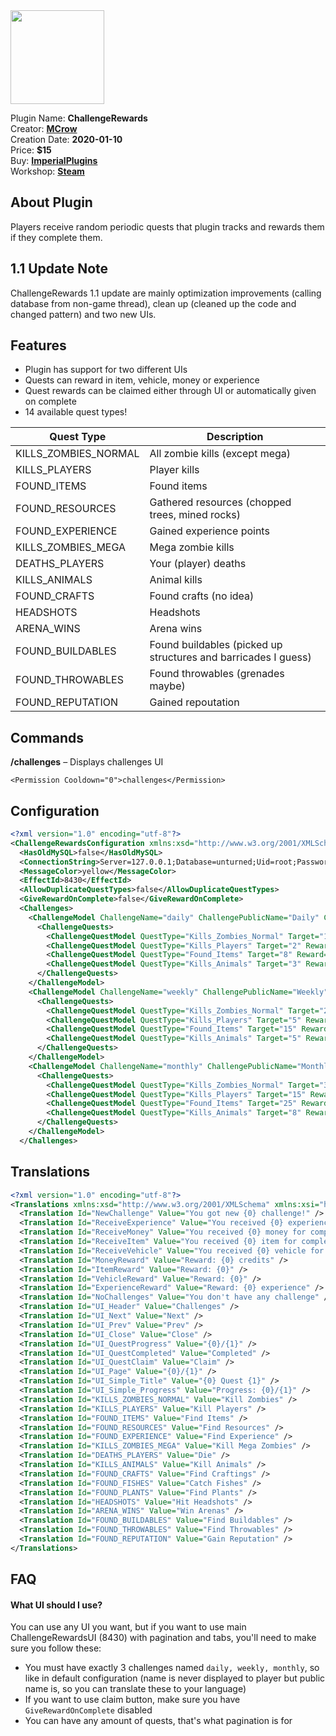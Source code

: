 <img src="/assets/images/ChallengeRewards.png" width="150" height="150" />

Plugin Name: **ChallengeRewards**  
Creator: [**MCrow**](steamcommunity.com/id/restoremonarchy)  
Creation Date: **2020-01-10**  
Price: **$15**  
Buy: [**ImperialPlugins**](https://imperialplugins.com/Products/ChallengeRewards)  
Workshop: [**Steam**](https://steamcommunity.com/sharedfiles/filedetails/?id=2061613655)

## About Plugin
Players receive random periodic quests that plugin tracks and rewards them if they complete them.  

## 1.1 Update Note
ChallengeRewards 1.1 update are mainly optimization improvements (calling database from non-game thread), clean up (cleaned up the code and changed pattern) and two new UIs.

## Features
* Plugin has support for two different UIs  
* Quests can reward in item, vehicle, money or experience
* Quest rewards can be claimed either through UI or automatically given on complete
* 14 available quest types!

| Quest Type      | Description  |
------------- | -----------
| KILLS_ZOMBIES_NORMAL | All zombie kills (except mega)  |
| KILLS_PLAYERS | Player kills  |
| FOUND_ITEMS | Found items  |
| FOUND_RESOURCES | Gathered resources (chopped trees, mined rocks)  |
| FOUND_EXPERIENCE | Gained experience points |
| KILLS_ZOMBIES_MEGA | Mega zombie kills  |
| DEATHS_PLAYERS | Your (player) deaths  |
| KILLS_ANIMALS | Animal kills  |
| FOUND_CRAFTS | Found crafts (no idea)  |
| HEADSHOTS | Headshots  |
| ARENA_WINS | Arena wins  |
| FOUND_BUILDABLES | Found buildables (picked up structures and barricades I guess)  |
| FOUND_THROWABLES | Found throwables (grenades maybe)  |
| FOUND_REPUTATION | Gained repoutation |

## Commands
**/challenges** – Displays challenges UI
```
<Permission Cooldown="0">challenges</Permission>
```

## Configuration
```xml
<?xml version="1.0" encoding="utf-8"?>
<ChallengeRewardsConfiguration xmlns:xsd="http://www.w3.org/2001/XMLSchema" xmlns:xsi="http://www.w3.org/2001/XMLSchema-instance">
  <HasOldMySQL>false</HasOldMySQL>
  <ConnectionString>Server=127.0.0.1;Database=unturned;Uid=root;Password=Password!123;</ConnectionString>
  <MessageColor>yellow</MessageColor>
  <EffectId>8430</EffectId>
  <AllowDuplicateQuestTypes>false</AllowDuplicateQuestTypes>
  <GiveRewardOnComplete>false</GiveRewardOnComplete>
  <Challenges>
    <ChallengeModel ChallengeName="daily" ChallengePublicName="Daily" ChallengeDurationHours="24" QuestsAmount="3">
      <ChallengeQuests>
        <ChallengeQuestModel QuestType="Kills_Zombies_Normal" Target="10" Reward="EXPERIENCE_200" />
        <ChallengeQuestModel QuestType="Kills_Players" Target="2" Reward="ITEM_363" />
        <ChallengeQuestModel QuestType="Found_Items" Target="8" Reward="VEHICLE_93" />
        <ChallengeQuestModel QuestType="Kills_Animals" Target="3" Reward="ITEM_1364" />
      </ChallengeQuests>
    </ChallengeModel>
    <ChallengeModel ChallengeName="weekly" ChallengePublicName="Weekly" ChallengeDurationHours="168" QuestsAmount="2">
      <ChallengeQuests>
        <ChallengeQuestModel QuestType="Kills_Zombies_Normal" Target="20" Reward="EXPERIENCE_200" />
        <ChallengeQuestModel QuestType="Kills_Players" Target="5" Reward="ITEM_363" />
        <ChallengeQuestModel QuestType="Found_Items" Target="15" Reward="VEHICLE_93" />
        <ChallengeQuestModel QuestType="Kills_Animals" Target="5" Reward="ITEM_1364" />
      </ChallengeQuests>
    </ChallengeModel>
    <ChallengeModel ChallengeName="monthly" ChallengePublicName="Monthly" ChallengeDurationHours="720" QuestsAmount="1">
      <ChallengeQuests>
        <ChallengeQuestModel QuestType="Kills_Zombies_Normal" Target="30" Reward="EXPERIENCE_200" />
        <ChallengeQuestModel QuestType="Kills_Players" Target="15" Reward="ITEM_363" />
        <ChallengeQuestModel QuestType="Found_Items" Target="25" Reward="VEHICLE_93" />
        <ChallengeQuestModel QuestType="Kills_Animals" Target="8" Reward="ITEM_1364" />
      </ChallengeQuests>
    </ChallengeModel>
  </Challenges>
```

## Translations
```xml
<?xml version="1.0" encoding="utf-8"?>
<Translations xmlns:xsd="http://www.w3.org/2001/XMLSchema" xmlns:xsi="http://www.w3.org/2001/XMLSchema-instance">
  <Translation Id="NewChallenge" Value="You got new {0} challenge!" />
  <Translation Id="ReceiveExperience" Value="You received {0} experience for completing quest!" />
  <Translation Id="ReceiveMoney" Value="You received {0} money for completing quest!" />
  <Translation Id="ReceiveItem" Value="You received {0} item for completing quest!" />
  <Translation Id="ReceiveVehicle" Value="You received {0} vehicle for completing quest!" />
  <Translation Id="MoneyReward" Value="Reward: {0} credits" />
  <Translation Id="ItemReward" Value="Reward: {0}" />
  <Translation Id="VehicleReward" Value="Reward: {0}" />
  <Translation Id="ExperienceReward" Value="Reward: {0} experience" />
  <Translation Id="NoChallenges" Value="You don't have any challenge" />
  <Translation Id="UI_Header" Value="Challenges" />
  <Translation Id="UI_Next" Value="Next" />
  <Translation Id="UI_Prev" Value="Prev" />
  <Translation Id="UI_Close" Value="Close" />
  <Translation Id="UI_QuestProgress" Value="{0}/{1}" />
  <Translation Id="UI_QuestCompleted" Value="Completed" />
  <Translation Id="UI_QuestClaim" Value="Claim" />
  <Translation Id="UI_Page" Value="{0}/{1}" />
  <Translation Id="UI_Simple_Title" Value="{0} Quest {1}" />
  <Translation Id="UI_Simple_Progress" Value="Progress: {0}/{1}" />
  <Translation Id="KILLS_ZOMBIES_NORMAL" Value="Kill Zombies" />
  <Translation Id="KILLS_PLAYERS" Value="Kill Players" />
  <Translation Id="FOUND_ITEMS" Value="Find Items" />
  <Translation Id="FOUND_RESOURCES" Value="Find Resources" />
  <Translation Id="FOUND_EXPERIENCE" Value="Find Experience" />
  <Translation Id="KILLS_ZOMBIES_MEGA" Value="Kill Mega Zombies" />
  <Translation Id="DEATHS_PLAYERS" Value="Die" />
  <Translation Id="KILLS_ANIMALS" Value="Kill Animals" />
  <Translation Id="FOUND_CRAFTS" Value="Find Craftings" />
  <Translation Id="FOUND_FISHES" Value="Catch Fishes" />
  <Translation Id="FOUND_PLANTS" Value="Find Plants" />
  <Translation Id="HEADSHOTS" Value="Hit Headshots" />
  <Translation Id="ARENA_WINS" Value="Win Arenas" />
  <Translation Id="FOUND_BUILDABLES" Value="Find Buildables" />
  <Translation Id="FOUND_THROWABLES" Value="Find Throwables" />
  <Translation Id="FOUND_REPUTATION" Value="Gain Reputation" />
</Translations>
```

## FAQ

#### What UI should I use?
You can use any UI you want, but if you want to use main ChallengeRewardsUI (8430) with pagination and tabs, you'll need to make sure you follow these:
* You must have exactly 3 challenges named `daily, weekly, monthly`, so like in default configuration (name is never displayed to player but public name is, so you can translate these to your language)
* If you want to use claim button, make sure you have `GiveRewardOnComplete` disabled
* You can have any amount of quests, that's what pagination is for

